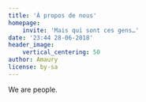 ```yaml
---
title: 'À propos de nous'
homepage:
    invite: 'Mais qui sont ces gens…'
date: '23:44 28-06-2018'
header_image:
    vertical_centering: 50
author: Amaury
license: by-sa
---
```


We are people.